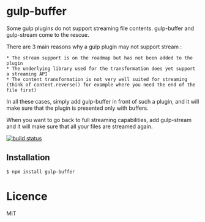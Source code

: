# gulp-buffer

  Some gulp plugins do not support streaming file contents. gulp-buffer and gulp-stream come to the rescue.
  
  There are 3 main reasons why a gulp plugin may not support stream :

    * The stream support is on the roadmap but has not been added to the plugin
    * The underlying library used for the transformation does yet support a streaming API
    * The content transformation is not very well suited for streaming (think of content.reverse() for example where you need the end of the file first)

  In all these cases, simply add gulp-buffer in front of such a plugin, and it will make sure that the plugin is presented only with buffers.

  When you want to go back to full streaming capabilities, add gulp-stream and it will make sure that all your files are streamed again.


[![build status](https://secure.travis-ci.org/jeromew/gulp-buffer.png)](http://travis-ci.org/jeromew/gulp-buffer)

## Installation

```bash
$ npm install gulp-buffer
```

# Licence

  MIT


